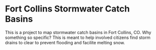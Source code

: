 # Fort Collins Stormwater Catch Basins
This is a project to map stormwater catch basins in Fort Collins, CO. Why something so specific? This is meant to help involved citizens find storm drains to clear to prevent flooding and facilite melting snow.
